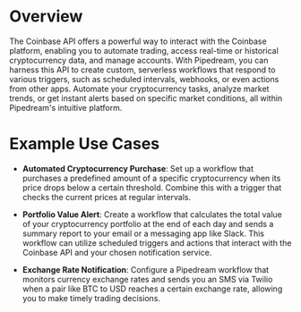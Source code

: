 # Overview

The Coinbase API offers a powerful way to interact with the Coinbase platform, enabling you to automate trading, access real-time or historical cryptocurrency data, and manage accounts. With Pipedream, you can harness this API to create custom, serverless workflows that respond to various triggers, such as scheduled intervals, webhooks, or even actions from other apps. Automate your cryptocurrency tasks, analyze market trends, or get instant alerts based on specific market conditions, all within Pipedream's intuitive platform.

# Example Use Cases

- **Automated Cryptocurrency Purchase**: Set up a workflow that purchases a predefined amount of a specific cryptocurrency when its price drops below a certain threshold. Combine this with a trigger that checks the current prices at regular intervals.

- **Portfolio Value Alert**: Create a workflow that calculates the total value of your cryptocurrency portfolio at the end of each day and sends a summary report to your email or a messaging app like Slack. This workflow can utilize scheduled triggers and actions that interact with the Coinbase API and your chosen notification service.

- **Exchange Rate Notification**: Configure a Pipedream workflow that monitors currency exchange rates and sends you an SMS via Twilio when a pair like BTC to USD reaches a certain exchange rate, allowing you to make timely trading decisions.
